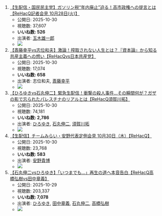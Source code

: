 1.  [【生配信・国民民主党】ガソリン税“年内廃止”迫る！高市政権への提言とは【ReHacQ記者会見 10月28日(火)】](/rehacq_fan/ids/nOjfVQGR4kw "wikilink")
    -   公開日: 2025-10-30
    -   視聴数: 37,607
    -   **いいね数: 526**
    -   出演者: [玉木雄一郎](/rehacq_fan/people/玉木雄一郎 "wikilink")
    - [![](https://img.youtube.com/vi/nOjfVQGR4kw/hqdefault.jpg)](https://www.youtube.com/watch?v=nOjfVQGR4kw)
1.  [【斎藤幸平vs志位和夫】激論！搾取されない人生とは？『資本論』から知る共産主義への想い【ReHacQvs日本共産党】](/rehacq_fan/ids/ujLjyXg0n1A "wikilink")
    -   公開日: 2025-10-30
    -   視聴数: 17,074
    -   **いいね数: 658**
    -   出演者: 志位和夫, [斎藤幸平](/rehacq_fan/people/斎藤幸平 "wikilink")
    - [![](https://img.youtube.com/vi/ujLjyXg0n1A/hqdefault.jpg)](https://www.youtube.com/watch?v=ujLjyXg0n1A)
1.  [【ひろゆきvs石丸伸二】緊急生配信！衝撃の殺人事件…その瞬間何が？ガザの影で忘られたパレスチナのリアルとは【ReHacQ須賀川拓】](/rehacq_fan/ids/wFG1mTfeELo "wikilink")
    -   公開日: 2025-10-30
    -   視聴数: 74,181
    -   **いいね数: 2,786**
    -   出演者: [ひろゆき](/rehacq_fan/people/ひろゆき "wikilink"), [石丸伸二](/rehacq_fan/people/石丸伸二 "wikilink"), [須賀川拓](/rehacq_fan/people/須賀川拓 "wikilink")
    - [![](https://img.youtube.com/vi/wFG1mTfeELo/hqdefault.jpg)](https://www.youtube.com/watch?v=wFG1mTfeELo)
1.  [【生配信】チームみらい・安野代表定例会見 10月30日（木）【ReHacQ】](/rehacq_fan/ids/JKaBYlIMo2Y "wikilink")
    -   公開日: 2025-10-30
    -   視聴数: 23,768
    -   **いいね数: 583**
    -   出演者: [安野貴博](/rehacq_fan/people/安野貴博 "wikilink")
    - [![](https://img.youtube.com/vi/JKaBYlIMo2Y/hqdefault.jpg)](https://www.youtube.com/watch?v=JKaBYlIMo2Y)
1.  [【石丸伸二vsひろゆき】「いつまでも…」再生の道へ本音告白【ReHacQ高橋弘樹vs田中章義】](/rehacq_fan/ids/3X2Ey_jLfmE "wikilink")
    -   公開日: 2025-10-29
    -   視聴数: 203,337
    -   **いいね数: 7,078**
    -   出演者: [ひろゆき](/rehacq_fan/people/ひろゆき "wikilink"), [田中章義](/rehacq_fan/people/田中章義 "wikilink"), [石丸伸二](/rehacq_fan/people/石丸伸二 "wikilink"), [高橋弘樹](/rehacq_fan/people/高橋弘樹 "wikilink")
    - [![](https://img.youtube.com/vi/3X2Ey_jLfmE/hqdefault.jpg)](https://www.youtube.com/watch?v=3X2Ey_jLfmE)

